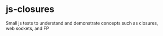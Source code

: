 js-closures
===========

Small js tests to understand and demonstrate concepts such as closures, web sockets, and FP
